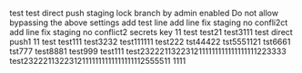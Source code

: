 test
test
direct push staging lock branch  by admin
enabled Do not allow bypassing the above settings
add test line
add line fix staging no confli2ct
add line fix staging no conflict2
secrets key 11
test
test21
test3111
test direct push1
11
test
test111
test3232
test111111
test222
tst44422
tst5551121
tst6661
tst777
test8881
test999
test111
test2322211322312111111111111111111223333
test23222113223121111111111111111112555511
1111